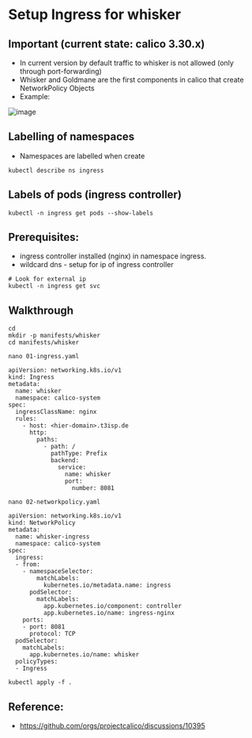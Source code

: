# Setup Ingress for whisker 

## Important (current state: calico 3.30.x)

  * In current version by default traffic to whisker is not allowed (only through port-forwarding)
  * Whisker and Goldmane are the first components in calico that create NetworkPolicy Objects
  * Example:

![image](https://github.com/user-attachments/assets/9ae9e0bb-9039-4ade-9a6d-640e22b55333)

## Labelling of namespaces 

  * Namespaces are labelled when create

```
kubectl describe ns ingress
```

## Labels of pods (ingress controller)

```
kubectl -n ingress get pods --show-labels
```

## Prerequisites: 

  * ingress controller installed (nginx) in namespace ingress.
  * wildcard dns - setup for ip of ingress controller

```
# Look for external ip 
kubectl -n ingress get svc 
```

## Walkthrough 

```
cd
mkdir -p manifests/whisker
cd manifests/whisker
```

```
nano 01-ingress.yaml
```

```
apiVersion: networking.k8s.io/v1
kind: Ingress
metadata:
  name: whisker
  namespace: calico-system 
spec:
  ingressClassName: nginx
  rules:
    - host: <hier-domain>.t3isp.de
      http:
        paths:
          - path: /
            pathType: Prefix
            backend:
              service:
                name: whisker
                port:
                  number: 8081
```


```
nano 02-networkpolicy.yaml
```

```
apiVersion: networking.k8s.io/v1
kind: NetworkPolicy
metadata:
  name: whisker-ingress
  namespace: calico-system
spec:
  ingress:
  - from:
    - namespaceSelector:
        matchLabels:
          kubernetes.io/metadata.name: ingress
      podSelector:
        matchLabels:
          app.kubernetes.io/component: controller
          app.kubernetes.io/name: ingress-nginx
    ports:
    - port: 8081
      protocol: TCP
  podSelector:
    matchLabels:
      app.kubernetes.io/name: whisker
  policyTypes:
  - Ingress
```

```
kubectl apply -f .
```

## Reference:

  * https://github.com/orgs/projectcalico/discussions/10395


